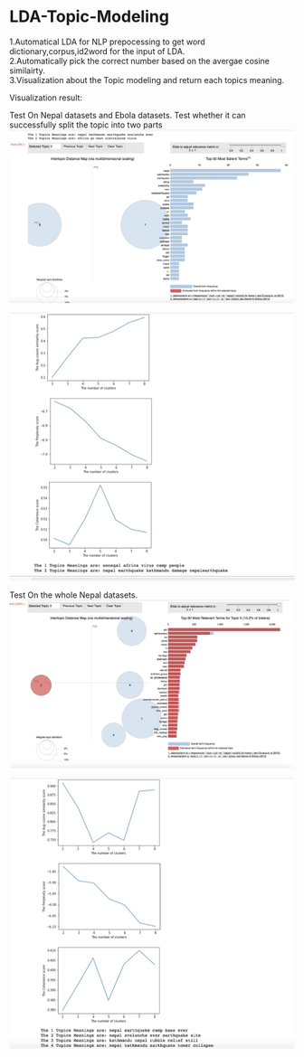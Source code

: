 # LDA-Topic-Modeling
1.Automatical LDA for NLP prepocessing to get word dictionary,corpus,id2word for the input of LDA.   
2.Automatically pick the correct number based on the avergae cosine similairty.   
3.Visualization about the Topic modeling and return each topics meaning.    


Visualization result:

Test On Nepal datasets and Ebola datasets. Test whether it can successfully split the topic into two parts
![Automatical LDA result](https://github.com/yuxiangh/LDA-Topic-Modeling/blob/master/Screen%20Shot%202018-07-09%20at%2012.37.57%20AM.png)




![NepalEbola_coherence_perplexity_avg_cosine_similarity_plot](https://github.com/yuxiangh/LDA-Topic-Modeling/blob/master/Screen%20Shot%202018-07-09%20at%2010.23.13%20AM.png)




Test On the whole Nepal datasets. 
![Automatical LDA result2](https://github.com/yuxiangh/LDA-Topic-Modeling/blob/master/Screen%20Shot%202018-07-09%20at%2012.40.28%20AM.png)



![Nepal_coherence_perplexity_avg_cosine_similarity_plot](https://github.com/yuxiangh/LDA-Topic-Modeling/blob/master/Screen%20Shot%202018-07-09%20at%2010.23.25%20AM.png)





